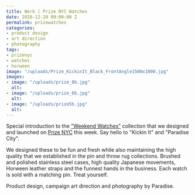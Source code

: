 ```yaml
---
title: Work | Prize NYC Watches
date: 2016-12-20 09:00:00 Z
permalink: prizewatches
categories:
- product design
- art direction
- photography
tags:
- prizenyc
- watches
- horween
image: "/uploads/Prize_KickinIt_Black_FrontAngle1500x1000.jpg"
images:
- image: "/uploads/prize_8b.jpg"
  alt: 
- image: "/uploads/prize_6b.jpg"
  alt: 
- image: "/uploads/prize5b.jpg"
  alt: 
---
```


Special introduction to the ["Weekend Watches"](https://prizenyc.com/collections/watches) collection that we designed and launched on [Prize NYC](http://prizenyc.com) this week. Say hello to "Kickin It" and "Paradise City".

We designed these to be fun and fresh while also maintaining the high quality that we established in the pin and throw rug collections. Brushed and polished stainless steel cases, high quality Japanese movements, Horween leather straps and the funnest hands in the business. Each watch is sold with a matching pin. Treat yourself.

Product design, campaign art direction and photography by Paradise.